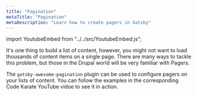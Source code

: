 ```yaml
---
title: "Pagination"
metaTitle: "Pagination"
metaDescription: "Learn how to create pagers in Gatsby"
---
```

import YoutubeEmbed from "../../src/YoutubeEmbed.js";

It's one thing to build a list of content, however, you might not want to load
thousands of content items on a single page. There are many ways to tackle this
problem, but those in the Drupal world will be very familiar with Pagers.

The `gatsby-awesome-pagination` plugin can be used to configure pagers on your
lists of content. You can follow the examples in the corresponding Code Karate
YouTube vidoe to see it in action.

<YoutubeEmbed link="https://www.youtube.com/embed/KJyxJYKLm6g" />
